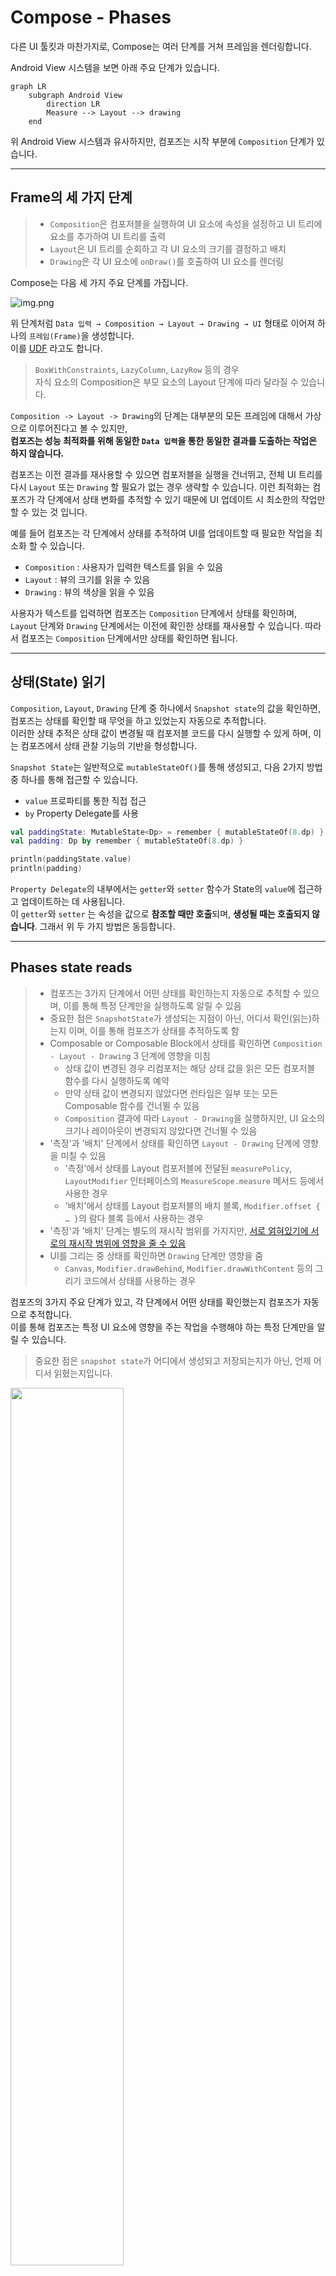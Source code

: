 # Compose - Phases

다른 UI 툴킷과 마찬가지로, Compose는 여러 단계를 거쳐 프레임을 렌더링합니다.

Android View 시스템을 보면 아래 주요 단계가 있습니다.

```mermaid
graph LR
    subgraph Android View
        direction LR
        Measure --> Layout --> drawing
    end
```

위 Android View 시스템과 유사하지만, 컴포즈는 시작 부분에 `Composition` 단계가 있습니다.

---

## Frame의 세 가지 단계

> - `Composition`은 컴포저블을 실행하여 UI 요소에 속성을 설정하고 UI 트리에 요소를 추가하여 UI 트리를 출력
> - `Layout`은 UI 트리를 순회하고 각 UI 요소의 크기를 결정하고 배치
> - `Drawing`은 각 UI 요소에 `onDraw()`를 호출하여 UI 요소를 렌더링

Compose는 다음 세 가지 주요 단계를 가집니다.

![img.png](../../resource/frame-phases.png)

위 단계처럼 `Data 입력 → Composition → Layout → Drawing → UI` 형태로 이어져 하나의 `프레임(Frame)`을 생성합니다.  
이를 [UDF](../용어.md#단방향-데이터-흐름) 라고도 합니다.

> `BoxWithConstraints`, `LazyColumn`, `LazyRow` 등의 경우  
> 자식 요소의 Composition은 부모 요소의 Layout 단계에 따라 달라질 수 있습니다.

`Composition -> Layout -> Drawing`의 단계는 대부분의 모든 프레임에 대해서 가상으로 이루어진다고 볼 수 있지만,  
**컴포즈는 성능 최적화를 위해 동일한 `Data 입력`을 통한 동일한 결과를 도출하는 작업은 하지 않습니다.**

컴포즈는 이전 결과를 재사용할 수 있으면 컴포저블을 실행을 건너뛰고, 전체 UI 트리를 다시 `Layout` 또는 `Drawing` 할 필요가 없는 경우 생략할 수 있습니다.
이런 최적화는 컴포즈가 각 단계에서 상태 변화를 추적할 수 있기 때문에 UI 업데이트 시 최소한의 작업만 할 수 있는 것 입니다.

예를 들어 컴포즈는 각 단계에서 상태를 추적하여 UI를 업데이트할 때 필요한 작업을 최소화 할 수 있습니다.

- `Composition` :  사용자가 입력한 텍스트를 읽을 수 있음
- `Layout` : 뷰의 크기를 읽을 수 있음
- `Drawing` : 뷰의 색상을 읽을 수 있음

사용자가 텍스트를 입력하면 컴포즈는 `Composition` 단계에서 상태를 확인하며, `Layout` 단계와 `Drawing` 단계에서는 이전에 확인한 상태를 재사용할 수 있습니다.
따라서 컴포즈는 `Composition` 단계에서만 상태를 확인하면 됩니다.

---

## 상태(State) 읽기

`Composition`, `Layout`, `Drawing` 단계 중 하나에서 `Snapshot state`의 값을 확인하면, 컴포즈는 상태를 확인할 때 무엇을 하고 있었는지 자동으로 추적합니다.  
이러한 상태 추적은 상태 값이 변경될 때 컴포저블 코드를 다시 실행할 수 있게 하며, 이는 컴포즈에서 상태 관찰 기능의 기반을 형성합니다.

`Snapshot State`는 일반적으로 `mutableStateOf()`를 통해 생성되고, 다음 2가지 방법 중 하나를 통해 접근할 수 있습니다.

- `value` 프로파티를 통한 직접 접근
- `by` Property Delegate를 사용

```kotlin
val paddingState: MutableState<Dp> = remember { mutableStateOf(8.dp) }
val padding: Dp by remember { mutableStateOf(8.dp) }

println(paddingState.value)
println(padding)
```

`Property Delegate`의 내부에서는 `getter`와 `setter` 함수가 State의 `value`에 접근하고 업데이트하는 데 사용됩니다.   
이 `getter`와 `setter` 는 속성을 값으로 **참조할 때만 호출**되며, **생성될 때는 호출되지 않습니다**. 그래서 위 두 가지 방법은 동등합니다.

---

## Phases state reads

> - 컴포즈는 3가지 단계에서 어떤 상태를 확인하는지 자동으로 추적할 수 있으며, 이를 통해 특정 단계만을 실행하도록 알릴 수 있음
> - 중요한 점은 `SnapshotState`가 생성되는 지점이 아닌, 어디서 확인(읽는)하는지 이며, 이를 통해 컴포즈가 상태를 추적하도록 함
> - Composable or Composable Block에서 상태를 확인하면 `Composition - Layout - Drawing` 3 단계에 영향을 미침
>   - 상태 값이 변경된 경우 리컴포저는 해당 상태 값을 읽은 모든 컴포저블 함수를 다시 실행하도록 예약
>   - 만약 상태 값이 변경되지 않았다면 런타임은 일부 또는 모든 Composable 함수를 건너뛸 수 있음
>   - `Composition` 결과에 따라 `Layout - Drawing`을 실행하지만, UI 요소의 크기나 레이아웃이 변경되지 않았다면 건너뛸 수 있음
> - '측정'과 '배치' 단계에서 상태를 확인하면 `Layout - Drawing` 단계에 영향을 미칠 수 있음
>   - '측정'에서 상태를 Layout 컴포저블에 전달된 `measurePolicy`, `LayoutModifier` 인터페이스의 `MeasureScope.measure` 메서드 등에서 사용한 경우
>   - '배치'에서 상태를 Layout 컴포저블의 배치 블록, `Modifier.offset { … }`의 람다 블록 등에서 사용하는 경우
> - '측정'과 '배치' 단계는 별도의 재시작 범위를 가지지만, [서로 얽혀있기에 서로의 재시작 범위에 영향을 줄 수 있음](#측정과-배치-서로의-영향)
> - UI를 그리는 중 상태를 확인하면 `Drawing` 단계만 영향을 줌
>   - `Canvas`, `Modifier.drawBehind`, `Modifier.drawWithContent` 등의 그리기 코드에서 상태를 사용하는 경우

컴포즈의 3가지 주요 단계가 있고, 각 단계에서 어떤 상태를 확인했는지 컴포즈가 자동으로 추적합니다.  
이를 통해 컴포즈는 특정 UI 요소에 영향을 주는 작업을 수행해야 하는 특정 단계만을 알릴 수 있습니다.

> 중요한 점은 `snapshot state`가 어디에서 생성되고 저장되는지가 아닌, 언제 어디서 읽혔는지입니다.

<img src="../../resource/phases-state-read-draw.svg" width="60%" height="60%">

---

### 단계 1: Composition (구성)

'컴포저블'이나 '컴포저블 람다 블록'에서 상태를 확인하면 `Composition-Layout-Drawing` 세 가지 단계에 영향을 미칠 수 있습니다.

상태 값이 변경될 경우 리컴포저(Recomposer)는 해당 상태 값을 읽은 모든 컴포저블 함수를 다시 실행하도록 예약합니다.  
만약 상태 값이 변경되지 않았다면 런타임은 일부 또는 모든 컴포저블 함수를 건너뛸 수도 있습니다.

컴포즈 UI는 `Composition` 결과에 따라 `Layout`과 `Drawing` 단계를 실행하지만,
UI 트리의 UI 요소가 동일하고 크기 및 레이아웃이 변경되지 않았다면 `Layout`과 `Drawing` 단계를 건너뛸 수 있습니다.

```kotlin
var padding by remember { mutableStateOf(8.dp) }
Text(
    text = "Hello",
    // modifier가 생성될 때 Composition 단계에서 padding 상태를 읽음
    // padding의 변경은 Re-Composition 호출
    modifier = Modifier.padding(padding)
)
```

### 단계 2: Layout (레이아웃)

`Layout` 단계는 2가지 단계로 구성됩니다.

- 측정 단계 : Layout 컴포저블에 전달된 `measurePolicy`를 실행하거나, `LayoutModifier` 인터페이스의 `MeasureScope.measure` 메서드 등이 실행됩니다.
- 배치 단계 : Layout 컴포저블의 배치 블록, `Modifier.offset { … }`의 람다 블록 등이 실행됩니다.

위처럼 '측정'과 '배치' 단계에서의 상태 확인은 `Layout-Drawing` 단계에 영향을 미칠 수 있습니다.  
상태 값이 변경되면, 컴포즈 UI는 `Layout` 단계를 예약하며, 크기나 위치가 변경된 경우 `Drawing` 단계도 실행합니다.

추가로 '측정' 단계와 '배치' 단계는 별도의 [재시작 범위](#재시작-범위-re-start-scope)를 가집니다.   
이는 '배치' 단계에서의 상태 확인을 하여도 '측정' 단계를 다시 실행하지 않음을 의미합니다.

그러나, 실제 동작 시 서로 긴밀하게 연결되어 있을 수 있어서 '배치' 단계에서 상태를 읽으면, 이것이 '측정' 단계에 속한 다른 재시작 범위에 영향을 미칠 수 있습니다.

#### '측정'과 '배치' 서로의 영향

예를 들어 사용자가 버튼을 누르는 경우 텍스트의 내용이 변경되는 이벤트가 있다고 하면, 이 상태 변경은 '배치' 단계에서 읽혀집니다.  
이 상태 변경으로 인해 '배치' 단계는 재실행되며, 이로인해 텍스트의 길이가 변경되는 경우 '측정' 단계의 결과에도 영향을 미칠 수 있습니다.  
즉, 텍스트가 길어져 `Text` 컴포넌트의 크기가 커져야 하는 상황이 발생되는 경우 입니다.

이처럼 '배치' 단계에서 읽힌 상태 변경이 '측정' 단계의 다른 재시작 범위에 영향을 주는 것입니다.  
이렇게 볼 때, 두 단계는 별도의 재시작 범위를 가지고 있지만, 실제로는 서로에게 영향을 미칠 수 있다는 것을 알 수 있습니다.

```kotlin
var offsetX by remember { mutableStateOf(8.dp) }
Text(
    text = "Hello",
    modifier = Modifier.offset {
        // offset이 계산될 때 Layout 단계의 '배치' 단계에서 offsetX 상태를 읽음
        // offsetX 변경은 Layout 단계 다시 시작
        IntOffset(offsetX.roundToPx(), 0)
    }
)
```

### 단계 3: Drawing (그리기)

UI를 그리는 중에 상태를 읽으면 `Drawing` 단계에 영향을 미칩니다.  
상태 값이 변경되면 해당 상태 값을 읽는 그리기 코드가 다시 실행되며, 그 결과 UI 요소의 시각적 표현이 업데이트 됩니다.  
(그리기 코드의 예로는 `Canvas()`, `Modifier.drawBehind`, `Modifier.drawWithContent` 등이 있습니다.)

즉, 상태가 변경되었을 떄 `Drawing` 단계만 재실행하는 것은 `Composition` 단계를 거치지 않아도 되므로 자원을 절약할 수 있어 효율적이며,
`Drawing` 단계에서 애니메이션과 다른 시각적 전환을 부드럽게 처리할 수 있어 사용자에게 더 좋은 UX를 제공할 수 있게 됩니다.

```kotlin
var color by remember { mutableStateOf(Color.Red) }
Canvas(modifier = modifier) {
    // 캔버스가 렌더링될 때 Drawing 단계에서 `color` 상태를 읽음
    // color 변경은 그리기를 다시 시작
    drawRect(color)
}
```

---

## Optimizing state reads

컴포즈는 지역화된 상태 읽기를 추적하며, 각 상태를 적절한 단계에서 확인하므로 수행되는 작업을 최소화 할 수 있습니다.

예를 들어, 최종 레이아웃 위치를 오프셋하는 `Modifier.offset`을 사용하여 스크롤 시 패럴랙스 이펙트를 나타내려 합니다.

```kotlin
Box {
    val listState = rememberLazyListState()

    Image(
        // ...
        // Non-optimal implementation!
        Modifier.offset(
            with(LocalDensity.current) {
                // State read of firstVisibleItemScrollOffset in composition
                (listState.firstVisibleItemScrollOffset / 2).toDp()
            }
        )
    )

    LazyColumn(state = listState) {
        // ...
    }
}
```

위 코드는 원하는 이펙트가 나오지만, 최적의 성능을 내지 못합니다.  
위 코드는 `firstVisibleItemScrollOffset` 상태를 읽고, `Modifier.offset(offset: Dp)`에 전달합니다.  
스크롤 시 `firstVisibleItemScrollOffset` 상태가 변경되고, 컴포즈는 상태 읽기를 추적하여 코드를 다시 시작(재호출)할 수 있습니다.
여기서는 `Box` 람다가 재실행됩니다.

위와 같은 방법은 `Composition` 단계에서 상태를 읽는 것처럼 실제로 데이터 변경이 새로운 UI를 다시 만드는 `Re-Composition`의 기초로 볼 수 있습니다.

그러나 위 예시는 최적화를 할 수 있습니다.
위 예제는 UI 데이터가 변경되지 않고 오직 어디에 표시되는지만 변경되기만 하면 되기에 상태를 읽는 단계를 `Layout` 단계에서만 다시 트리거하도록 최적화할 수 있습니다.

이를 `Modifier.offset`을 람다 파라미터를 통해 호출하는 방식으로 변경하면 `Layout` 단계에서 상태를 읽고 추적할 수 있도록 변경할 수 있습니다.

```kotlin
Box {
    val listState = rememberLazyListState()

    Image(
        // ...
        Modifier.offset {
            // State read of firstVisibleItemScrollOffset in Layout
            IntOffset(x = 0, y = listState.firstVisibleItemScrollOffset / 2)
        }
    )

    LazyColumn(state = listState) {
        // ...
    }
}
```

이렇게 변경되면 더 이상 `Composition-Layout-Drawing` 단계로 Re-Composition이 발생하지 않고 `Layout-Drawing` 단계만 실행되게 되기에 더 최적화 될 수 있습니다.

이처럼 상태 읽기를 가능한 한 '낮은' 단계에서 수행하면 컴포즈가 덜 일하게 되므로 성능이 향상됩니다.

그러나 상황에 따라 `Composition` 단계에서 상태를 읽을 필요가 있을 수도 있습니다.
이런 경우에는 `derivedStateOf` 같은 API를 사용하여 상태 변경을 필터링하고 Re-Composition을 최소화하는 방법도 있습니다.

---

## ReComposition Loop

컴포즈의 3가지 단계는 순서대로 실행되며, 동일한 프레임(Frame) 내에서는 이전 단계로 갈 수 없습니다.  
그러나 이것이 다른 프레임 간 Composition Loop를 막는 것은 아닙니다. 

```kotlin
Box {
    var imageHeightPx by remember { mutableStateOf(0) }

    Image(
        painter = painterResource(R.drawable.rectangle),
        contentDescription = "I'm above the text",
        modifier = Modifier
            .fillMaxWidth()
            .onSizeChanged { size ->
                // Don't do this
                imageHeightPx = size.height
            }
    )

    Text(
        text = "I'm below the image",
        modifier = Modifier.padding(
            top = with(LocalDensity.current) { imageHeightPx.toDp() }
        )
    )
}
```

이 예제는 단일 프레임에서 '최종 레이아웃'에 도달하지 못한다는 문제점이 있습니다.  
이 코드는 여러 프레임이 발생하게 하여 불필요한 작업을 수행하고, 사용자 화면에서 UI가 불규칙하게 움직입니다.

각 프레임을 거쳐 어떤 일이 일어나는지 살펴보면 다음과 같습니다.

첫 번째 프레임의 `Composition` 단계에서, `imageHeightPx`는 `0`의 값을 가지고, `Text`는 `Modifier.padding(top = 0)`을 제공받습니다.   
그 다음 `Layout` 단계가 이어지고, `Modifier.onSizeChanged`의 콜백이 호출됩니다.  
이때 `imageHeightPx`는 `Image`의 실제 높이로 업데이트되며 동시에 컴포즈는 다음 프레임에 대한 Re-Composition을 예약합니다.  
`Drawing` 단계에서, 값 변경이 아직 반영되지 않았기 때문에 `Text`는 `padding = 0`으로 렌더링됩니다.

`imageHeightPx`의 상태 값 변경에 의해 예약된 두 번째 프레임이 컴포즈에 의해 시작됩니다.   
상태는 `Box` 콘텐트 블록에서 읽히고, `Composition` 단계에서 호출됩니다.  
이번에는 `Text`가 `Image` 높이와 일치하는 패딩을 제공받습니다.  
`Layout` 단계에서 코드는 `imageHeightPx`의 값을 다시 설정하지만, 값이 동일하므로 Re-Composition이 예약되지 않습니다.

마지막에는 원하는 패딩이 `Text`에 적용되지만, 패딩 값을 다른 단계로 다시 전달하기 위해 추가 프레임을 사용하는 것은 비효율적입니다. 
이로 인해 내용이 겹치는 프레임이 생성될 것입니다.

이 문제의 핵심은 하나의 프레임 내에서 레이아웃을 결정하지 못하고, 패딩 값이 업데이트 되기 위해서는 추가적인 프레임이 필요하다는 것입니다. 
이는 레이아웃 계산에 불필요한 시간을 소모하며, 사용자에게는 화면에서 내용이 잠깐 겹치는 현상을 느끼게 할 수 있습니다. 
따라서, 이러한 구현 방식은 최적화가 필요하며 피해야 합니다.

![img.png](../../resource/Recomposition-loop.png)


---

### 재시작 범위 (re-start scope)

재시작 범위는 컴포즈에서 **특정 상태를 읽은** `Code Block`을 가리키며 상태 값이 변경될 때 재실행 될 수 있음을 말합니다.

각각의 `Composition`, `Layout`, `Drawing` 단계에서 상태를 읽는 모든 코드 블록을 추적하고, 해당 상태가 변경될 때 해당 코드 블록을 재실행합니다.
